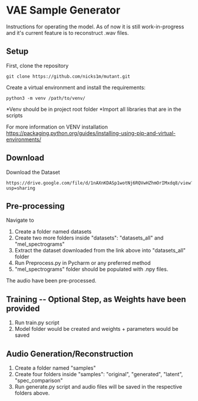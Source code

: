 # VAE Sample Generator

Instructions for operating the model. As of now it is still work-in-progress and it's current feature is to reconstruct .wav files.

## Setup

First, clone the repository
```clone
git clone https://github.com/nicks1m/mutant.git
```

Create a virtual environment and install the requirements:
```setup
python3 -m venv /path/to/venv/
```
*Venv should be in project root folder
*Import all libraries that are in the scripts

For more information on VENV installation
https://packaging.python.org/guides/installing-using-pip-and-virtual-environments/


## Download
Download the Dataset
```download
https://drive.google.com/file/d/1nAXnKDASp1wotNj6RQVwHZhmOrIMxdq8/view?usp=sharing
```

## Pre-processing

Navigate to <project folder>
  1) Create a folder named datasets
  2) Create two more folders inside "datasets":
     "datasets_all" and "mel_spectrograms"
  3) Extract the dataset downloaded from the link above into "datasets_all" folder
  4) Run Preprocess.py in Pycharm or any preferred method
  5) "mel_spectrograms" folder should be populated with .npy files.
  
The audio have been pre-processed.
  
## Training -- Optional Step, as Weights have been provided
  
  1) Run train.py script
  2) Model folder would be created and weights + parameters would be saved
 
## Audio Generation/Reconstruction
  
  1) Create a folder named "samples"
  2) Create four folders inside "samples":
     "original", "generated", "latent", "spec_comparison"
  3) Run generate.py script and audio files will be saved in the respective folders above.
  
  
